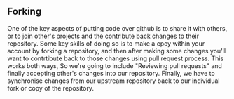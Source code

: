 ## Forking

One of the key aspects of putting code over github is to share it with others, or to join other's projects and the contribute back changes to their repository. Some key skills of doing so is to make a cpoy within your account by forking a repository, and then after making some changes you'll want to contrtibute back to those changes using pull request process.
This works both ways, So we're going to include "Reviewing pull requests" and finally accepting other's changes into our repository. Finally, we have to synchronise changes from our upstream repository back to our individual fork or copy of the repository.